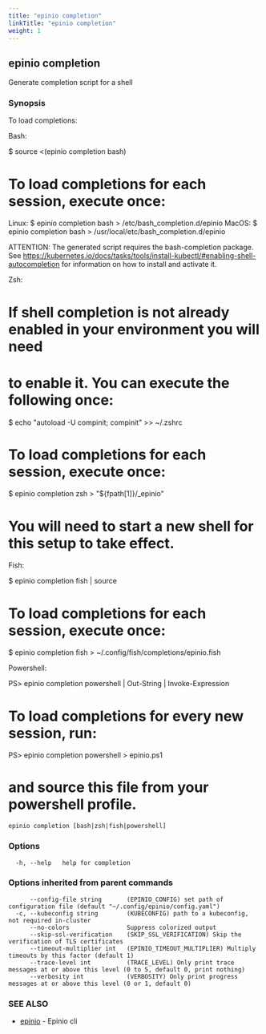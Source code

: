 ```yaml
---
title: "epinio completion"
linkTitle: "epinio completion"
weight: 1
---
```

## epinio completion

Generate completion script for a shell

### Synopsis

To load completions:

Bash:

$ source <(epinio completion bash)

# To load completions for each session, execute once:
Linux:
  $ epinio completion bash > /etc/bash_completion.d/epinio
MacOS:
  $ epinio completion bash > /usr/local/etc/bash_completion.d/epinio

ATTENTION:
    The generated script requires the bash-completion package.
    See https://kubernetes.io/docs/tasks/tools/install-kubectl/#enabling-shell-autocompletion
    for information on how to install and activate it.

Zsh:

# If shell completion is not already enabled in your environment you will need
# to enable it.  You can execute the following once:

$ echo "autoload -U compinit; compinit" >> ~/.zshrc

# To load completions for each session, execute once:
$ epinio completion zsh > "${fpath[1]}/_epinio"

# You will need to start a new shell for this setup to take effect.

Fish:

$ epinio completion fish | source

# To load completions for each session, execute once:
$ epinio completion fish > ~/.config/fish/completions/epinio.fish

Powershell:

PS> epinio completion powershell | Out-String | Invoke-Expression

# To load completions for every new session, run:
PS> epinio completion powershell > epinio.ps1
# and source this file from your powershell profile.


```
epinio completion [bash|zsh|fish|powershell]
```

### Options

```
  -h, --help   help for completion
```

### Options inherited from parent commands

```
      --config-file string       (EPINIO_CONFIG) set path of configuration file (default "~/.config/epinio/config.yaml")
  -c, --kubeconfig string        (KUBECONFIG) path to a kubeconfig, not required in-cluster
      --no-colors                Suppress colorized output
      --skip-ssl-verification    (SKIP_SSL_VERIFICATION) Skip the verification of TLS certificates
      --timeout-multiplier int   (EPINIO_TIMEOUT_MULTIPLIER) Multiply timeouts by this factor (default 1)
      --trace-level int          (TRACE_LEVEL) Only print trace messages at or above this level (0 to 5, default 0, print nothing)
      --verbosity int            (VERBOSITY) Only print progress messages at or above this level (0 or 1, default 0)
```

### SEE ALSO

* [epinio](epinio.md)	 - Epinio cli

